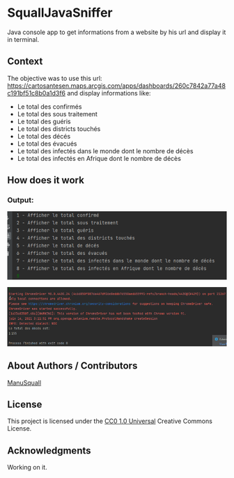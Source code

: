 <!-- Repository git : https://github.com/ManuSquall/SquallJavaSniffer -->
# SquallJavaSniffer

Java console app to get informations from a website by his url and display it in terminal.

## Context

The objective was to use this url: https://cartosantesen.maps.arcgis.com/apps/dashboards/260c7842a77a48c191bf51c8b0a1d3f6 and display informations like:
* Le total des confirmés
* Le total des sous traitement
* Le total des guéris
* Le total des districts touchés
* Le total des décés
* Le total des évacués
* Le total des infectés dans le monde dont le nombre de décès
* Le total des infectés en Afrique dont le nombre de décès

## How does it work

### Output:

![output1](/readme/output1.png)

![output2](/readme/output2.png)

## About Authors / Contributors

[ManuSquall](https://manusquall.azurewebsites.net/)

## License

This project is licensed under the [CC0 1.0 Universal](https://creativecommons.org/) Creative Commons License.


## Acknowledgments
Working on it.




